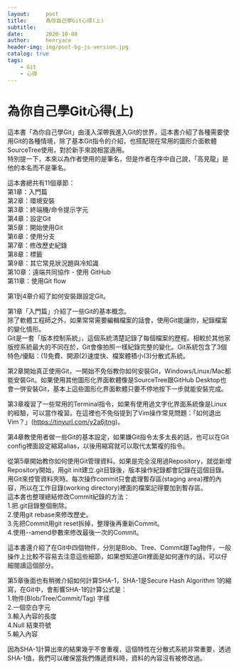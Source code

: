 ```yaml
---
layout:     post
title:      為你自己學Git心得(上)
subtitle:   
date:       2020-10-08
author:     henryace
header-img: img/post-bg-js-version.jpg
catalog: true
tags:
    - Git
    - 心得
---
```

# 為你自己學Git心得(上)

這本書「為你自己學Git」由淺入深帶我進入Git的世界，這本書介紹了各種需要使用Git的各種情境，除了基本Git指令的介紹，也搭配現在常用的圖形介面軟體SourceTree使用，對於新手來說相當適用。<br>
特別提一下，本來以為作者使用的是筆名，但是作者在序中自己說，「高見龍」是他的本名而不是筆名。<br>

這本書總共有11個章節：<br>
第1章：入門篇<br>
第2章：環境安裝<br>
第3章：終端機/命令提示字元<br>
第4章：設定Git<br>
第5章：開始使用Git<br>
第6章：使用分支<br>
第7章：修改歷史紀錄<br>
第8章：標籤<br>
第9章：其它常見狀況題與冷知識<br>
第10章：遠端共同協作 - 使用 GitHub<br>
第11章：使用Git flow<br>

第1到4章介紹了如何安裝跟設定Git。<br>

第1章「入門篇」介紹了一些Git的基本概念。<br>除了軟體工程師之外，如果常常需要編輯檔案的話會，使用Git能讓你，紀錄檔案的變化情形。<br>Git是一套「版本控制系統」，這個系統清楚記錄了每個檔案的歷程。相較於其他家版控系統最大的不同在於，Git會像拍照一樣紀錄完整的變化。Git系統包含了3個特色/優點：(1)免費、開源(2)速度快、檔案體積小(3)分散式系統。<br>

第2章開始真正使用Git，一開始不免俗教你如何安裝Git，Windows/Linux/Mac都能安裝Git。如果使用其他圖形化界面軟體像是SourceTree跟GitHub Desktop也會一併安裝Git，基本上這些圖形化界面軟體只要不停地按下一步就能安裝完成。<br>

第3章複習了一些常用的Terminal指令，如果有使用過文字化界面系統像是Linux的經驗，可以當作複習。在這裡也不免俗提到了Vim操作常見問題：「如何退出Vim？」(https://tinyurl.com/y2a6jtng)。<br>

第4章教使用者做一些Git的基本設定，如果嫌Git指令太多太長的話，也可以在Git config裡面設定縮寫alias，以後用縮寫就可以取代太繁複的指令。<br>

從第5章開始教你如何使用Git管理資料。如果是完全沒用過Repository，就從新增Repository開始，用git init建立.git目錄後，版本操作紀錄都會記錄在這個目錄。用Git來控管資料夾時。每次操作commit只會處理暫存區(staging area)裡的內容，所以在工作目錄(working directory)裡面的檔案記得要加到暫存區。<br>
這本書也整理總結修改Commit紀錄的方法：<br>
1.把.git目錄整個刪除。<br>
2.使用git rebase來修改歷史。<br>
3.先把Commit用git reset拆掉，整理後再重新Commit。<br>
4.使用--amend參數來修改最後一次的Commit。<br>

這本書還介紹了在Git中四個物件，分別是Blob、Tree、Commit跟Tag物件，一般操作上比較不容易去注意這些細節，如果想知道Git裡面是如何運作的話，可以仔細閱讀這個部分。<br>

第5章後面也有稍微介紹如何計算SHA-1，SHA-1是Secure Hash Algorithm 1的縮寫，在Git中，會影響SHA-1的計算公式是：<br>
1.物件(Blob/Tree/Commit/Tag) 字樣<br>
2.一個空白字元<br>
3.輸入內容的長度<br>
4.Null 結束符號<br>
5.輸入內容<br>

因為SHA-1計算出來的結果幾乎不會重複，這個特性在分散式系統非常重要，透過SHA-1值，我們可以確保當我們傳遞資料時，資料的內容沒有被修改過。<br>